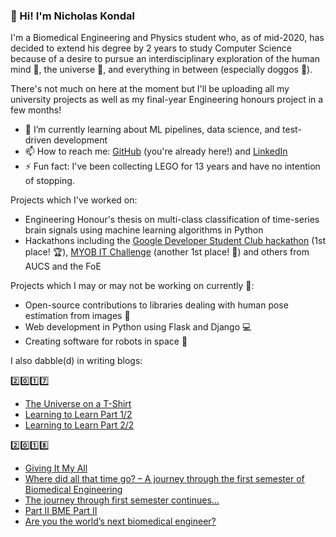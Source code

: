 ### 👋 Hi! I'm Nicholas Kondal

I'm a Biomedical Engineering and Physics student who, as of mid-2020, has decided to extend his degree by 2 years to study Computer Science because of a desire to pursue an interdisciplinary exploration of the human mind 🧠, the universe 🌌, and everything in between (especially doggos 🐶).

There's not much on here at the moment but I'll be uploading all my university projects as well as my final-year Engineering honours project in a few months!

- 🌱 I’m currently learning about ML pipelines, data science, and test-driven development
- 📫 How to reach me: [GitHub](https://github.com/nickykay98/) (you're already here!) and [LinkedIn](https://www.linkedin.com/in/nicholas-kondal/)
- ⚡ Fun fact: I've been collecting LEGO for 13 years and have no intention of stopping.

Projects which I've worked on:
- Engineering Honour's thesis on multi-class classification of time-series brain signals using machine learning algorithms in Python
- Hackathons including the [Google Developer Student Club hackathon](https://devpost.com/software/qualia) (1st place! 🏆), [MYOB IT Challenge](https://www.youtube.com/watch?v=RRvTa27t5fE&t=203s) (another 1st place! 🥇) and others from AUCS and the FoE

Projects which I may or may not be working on currently 🤫:
- Open-source contributions to libraries dealing with human pose estimation from images 🤺
- Web development in Python using Flask and Django 💻
- Creating software for robots in space 🌌

I also dabble(d) in writing blogs:

2️⃣0️⃣1️⃣7️⃣
  - [The Universe on a T-Shirt](https://sciencescholars2017.wordpress.com/2017/08/13/the-universe-on-a-t-shirt/)
  - [Learning to Learn Part 1/2](https://sciencescholars2017.wordpress.com/2017/09/24/learning-to-learn/)
  - [Learning to Learn Part 2/2](https://sciencescholars2017.wordpress.com/2017/10/16/learning-to-learn-part-2-of-2)

2️⃣0️⃣1️⃣8️⃣ 
  - [Giving It My All](https://student-editorials.blogs.auckland.ac.nz/2018/06/26/giving-it-my-all/)
  - [Where did all that time go? – A journey through the first semester of Biomedical Engineering](https://student-editorials.blogs.auckland.ac.nz/2018/08/06/where-did-all-that-time-go-a-journey-through-the-first-semester-of-biomedical-engineering/)
  - [The journey through first semester continues…](https://student-editorials.blogs.auckland.ac.nz/2018/09/02/the-journey-through-first-semester-continues/)
  - [Part II BME Part II](https://student-editorials.blogs.auckland.ac.nz/2018/09/23/part-ii-bme-part-ii/)
  - [Are you the world’s next biomedical engineer?](https://student-editorials.blogs.auckland.ac.nz/2018/11/11/are-you-the-worlds-next-biomedical-engineer/)

<!--
**nickykay98/nickykay98** is a ✨ _special_ ✨ repository because its `README.md` (this file) appears on your GitHub profile.

Here are some ideas to get you started:

- 🔭 I’m currently working on ...
- 🌱 I’m currently learning ...
- 👯 I’m looking to collaborate on ...
- 🤔 I’m looking for help with ...
- 💬 Ask me about ...
- 📫 How to reach me: ...
- 😄 Pronouns: ...
- ⚡ Fun fact: ...
-->
